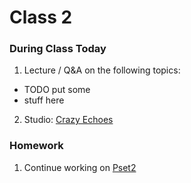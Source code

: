 # Class 2

### During Class Today

1. Lecture / Q&A on the following topics:
  * TODO put some
  * stuff here
2. Studio: [Crazy Echoes](../studios/crazy-echoes)

### Homework
1. Continue working on [Pset2](TODO)

